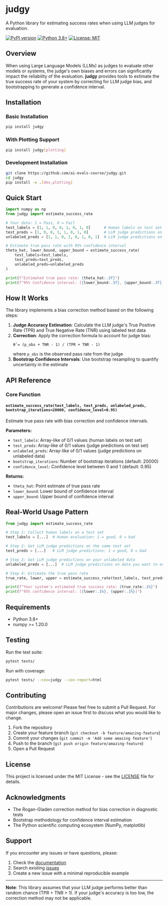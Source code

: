 # judgy

A Python library for estimating success rates when using LLM judges for evaluation.

[![PyPI version](https://badge.fury.io/py/judgy.svg)](https://badge.fury.io/py/judgy)
[![Python 3.8+](https://img.shields.io/badge/python-3.8+-blue.svg)](https://www.python.org/downloads/)
[![License: MIT](https://img.shields.io/badge/License-MIT-yellow.svg)](https://opensource.org/licenses/MIT)

## Overview

When using Large Language Models (LLMs) as judges to evaluate other models or systems, the judge's own biases and errors can significantly impact the reliability of the evaluation. **judgy** provides tools to estimate the true success rate of your system by correcting for LLM judge bias, and bootstrapping to generate a confidence interval.

## Installation

### Basic Installation

```bash
pip install judgy
```

### With Plotting Support

```bash
pip install judgy[plotting]
```

### Development Installation

```bash
git clone https://github.com/ai-evals-course/judgy.git
cd judgy
pip install -e .[dev,plotting]
```

## Quick Start

```python
import numpy as np
from judgy import estimate_success_rate

# Your data: 1 = Pass, 0 = Fail
test_labels = [1, 1, 0, 0, 1, 0, 1, 0]      # Human labels on test set
test_preds = [1, 0, 0, 1, 1, 0, 1, 0]       # LLM judge predictions on test set  
unlabeled_preds = [1, 1, 0, 1, 0, 1, 0, 1]  # LLM judge predictions on unlabeled data

# Estimate true pass rate with 95% confidence interval
theta_hat, lower_bound, upper_bound = estimate_success_rate(
    test_labels=test_labels,
    test_preds=test_preds, 
    unlabeled_preds=unlabeled_preds
)

print(f"Estimated true pass rate: {theta_hat:.3f}")
print(f"95% Confidence interval: [{lower_bound:.3f}, {upper_bound:.3f}]")
```

## How It Works

The library implements a bias correction method based on the following steps:

1. **Judge Accuracy Estimation**: Calculate the LLM judge's True Positive Rate (TPR) and True Negative Rate (TNR) using labeled test data
2. **Correction**: Apply the correction formula to account for judge bias:
   ```
   θ̂ = (p_obs + TNR - 1) / (TPR + TNR - 1)
   ```
   where `p_obs` is the observed pass rate from the judge
3. **Bootstrap Confidence Intervals**: Use bootstrap resampling to quantify uncertainty in the estimate

## API Reference

### Core Function

#### `estimate_success_rate(test_labels, test_preds, unlabeled_preds, bootstrap_iterations=20000, confidence_level=0.95)`

Estimate true pass rate with bias correction and confidence intervals.

**Parameters:**
- `test_labels`: Array-like of 0/1 values (human labels on test set)
- `test_preds`: Array-like of 0/1 values (judge predictions on test set)  
- `unlabeled_preds`: Array-like of 0/1 values (judge predictions on unlabeled data)
- `bootstrap_iterations`: Number of bootstrap iterations (default: 20000)
- `confidence_level`: Confidence level between 0 and 1 (default: 0.95)

**Returns:**
- `theta_hat`: Point estimate of true pass rate
- `lower_bound`: Lower bound of confidence interval
- `upper_bound`: Upper bound of confidence interval

## Real-World Usage Pattern

```python
from judgy import estimate_success_rate

# Step 1: Collect human labels on a test set
test_labels = [...]  # Human evaluation: 1 = good, 0 = bad

# Step 2: Get LLM judge predictions on the same test set  
test_preds = [...]   # LLM judge predictions: 1 = good, 0 = bad

# Step 3: Get LLM judge predictions on your unlabeled data
unlabeled_preds = [...]  # LLM judge predictions on data you want to evaluate

# Step 4: Estimate the true pass rate
true_rate, lower, upper = estimate_success_rate(test_labels, test_preds, unlabeled_preds)

print(f"Your system's estimated true success rate: {true_rate:.1%}")
print(f"95% confidence interval: [{lower:.1%}, {upper:.1%}]")
```

## Requirements

- Python 3.8+
- numpy >= 1.20.0

## Testing

Run the test suite:

```bash
pytest tests/
```

Run with coverage:

```bash
pytest tests/ --cov=judgy --cov-report=html
```

## Contributing

Contributions are welcome! Please feel free to submit a Pull Request. For major changes, please open an issue first to discuss what you would like to change.

1. Fork the repository
2. Create your feature branch (`git checkout -b feature/amazing-feature`)
3. Commit your changes (`git commit -m 'Add some amazing feature'`)
4. Push to the branch (`git push origin feature/amazing-feature`)
5. Open a Pull Request

## License

This project is licensed under the MIT License - see the [LICENSE](LICENSE) file for details.

## Acknowledgments

- The Rogan-Gladen correction method for bias correction in diagnostic tests
- Bootstrap methodology for confidence interval estimation
- The Python scientific computing ecosystem (NumPy, matplotlib)

## Support

If you encounter any issues or have questions, please:

1. Check the [documentation](README.md)
2. Search existing [issues](https://github.com/ai-evals-course/judgy/issues)
3. Create a new issue with a minimal reproducible example

---

**Note**: This library assumes that your LLM judge performs better than random chance (TPR + TNR > 1). If your judge's accuracy is too low, the correction method may not be applicable.
